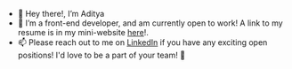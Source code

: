- 👋 Hey there!, I’m Aditya
- 👀 I’m a front-end developer, and am currently open to work! A link to my resume is in my mini-website [here](https://adk96r.netlify.app/)!.
- 📫 Please reach out to me on [LinkedIn](https://www.linkedin.com/in/adk96r/) if you have any exciting open positions! I'd love to be a part of your team! 🥳

<!---
adk96r/adk96r is a ✨ special ✨ repository because its `README.md` (this file) appears on your GitHub profile.
You can click the Preview link to take a look at your changes.
--->
